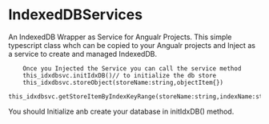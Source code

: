 # IndexedDBServices
An IndexedDB Wrapper as  Service for Angualr Projects.
This simple typescript class whch can be copied to your Angualr projects and Inject as a service to create and managed IndexedDB.
~~~
    Once you Injected the Service you can call the service method
    this_idxdbsvc.initIdxDB()// to initialize the db store
    this_idxdbsvc.storeObject(storeName:string,objectItem{})
    this_idxdbsvc.getStoreItemByIndexKeyRange(storeName:string,indexName:string,IndexKeyRange:IDBKeyRange)
~~~
You should Initialize anb create your database in initIdxDB() method.  
